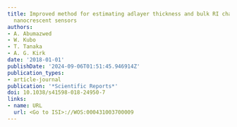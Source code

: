 ```yaml
---
title: Improved method for estimating adlayer thickness and bulk RI change for gold
  nanocrescent sensors
authors:
- A. Abumazwed
- W. Kubo
- T. Tanaka
- A. G. Kirk
date: '2018-01-01'
publishDate: '2024-09-06T01:51:45.946914Z'
publication_types:
- article-journal
publication: '*Scientific Reports*'
doi: 10.1038/s41598-018-24950-7
links:
- name: URL
  url: <Go to ISI>://WOS:000431003700009
---
```

